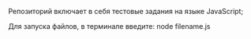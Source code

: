 Репозиторий включает в себя тестовые задания на языке JavaScript;

Для запуска файлов, в терминале введите: node filename.js
